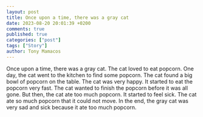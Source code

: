 ```yaml
---
layout: post
title: Once upon a time, there was a gray cat
date: 2023-08-20 20:01:39 +0200
comments: true
published: true
categories: ["post"]
tags: ["Story"]
author: Tony Mamacos
---
```

Once upon a time, there was a gray cat. The cat loved to eat popcorn. One day, the cat went to the kitchen to find some popcorn.
The cat found a big bowl of popcorn on the table. The cat was very happy. It started to eat the popcorn very fast. The cat wanted to finish the popcorn before it was all gone.
But then, the cat ate too much popcorn. It started to feel sick. The cat ate so much popcorn that it could not move. In the end, the gray cat was very sad and sick because it ate too much popcorn.
